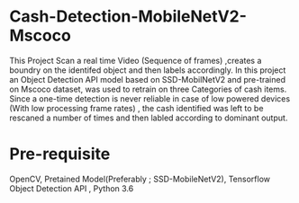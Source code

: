 # Cash-Detection-MobileNetV2-Mscoco
This Project Scan a real time Video (Sequence of frames) ,creates a boundry on the identifed object and then labels accordingly. In this project an Object Detection API model based on SSD-MobilNetV2 and pre-trained on Mscoco dataset, was used to retrain on three Categories of cash items. Since a one-time detection is never reliable in case of low powered devices (With low processing frame rates) , the cash identified was left to be rescaned a number of times and then labled according to dominant output.

# Pre-requisite
OpenCV, Pretained Model(Preferably ; SSD-MobileNetV2), Tensorflow Object Detection API , Python 3.6 
